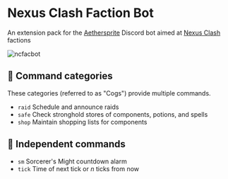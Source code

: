 # Nexus Clash Faction Bot

An extension pack for the [Aethersprite] Discord bot aimed at [Nexus Clash] factions

![ncfacbot](https://github.com/haliphax/ncfacbot/raw/assets/ncfacbot.jpg)

## :book: Command categories

These categories (referred to as "Cogs") provide multiple commands.

- `raid`
  Schedule and announce raids
- `safe`
  Check stronghold stores of components, potions, and spells
- `shop`
  Maintain shopping lists for components

## :game_die: Independent commands

- `sm`
  Sorcerer's Might countdown alarm
- `tick`
  Time of next tick or *n* ticks from now


[Aethersprite]: https://github.com/haliphax/aethersprite
[Nexus Clash]: https://www.nexusclash.com
